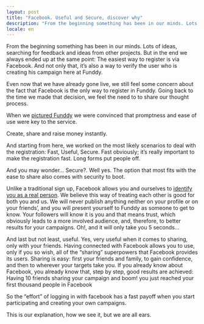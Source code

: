 ```yaml
---
layout: post
title: "Facebook. Useful and Secure, discover why"
description: "From the beginning something has been in our minds. Lots of ideas, searching for feedback and ideas from other projects. But in the end we always ended up at the same point: The easiest way to register is via Facebook. And not only that, it’s also a way to verify the user who is creating his campaign here at Funddy."
locale: en
---
```


From the beginning something has been in our minds. Lots of ideas, searching for feedback and ideas from other projects. But in the end we always ended up at the same point: The easiest way to register is via Facebook. And not only that, it’s also a way to verify the user who is creating his campaign here at Funddy.

Even now that we have already gone live, we still feel some concern about the fact that Facebook is the only way to register in Funddy. Going back to the time we made that decision, we feel the need to to share our thought process.

When we [pictured Funddy](http://blog.funddy.com/3600) we were convinced that promptness and ease of use were key to the service.

Create, share and raise money instantly.

And starting from here, we worked on the most likely scenarios to deal with the registration: Fast, Useful, Secure. Fast obviously; it’s really important to make the registration fast. Long forms put people off.

And you may wonder… Secure?. Well yes. The option that most fits with the ease to share also comes with security to boot.

Unlike a traditional sign up, Facebook allows you and ourselves to [identify you as a real person](https://www.facebook.com/help/398085743567023). We believe this way of treating each other is good for both you and us. We will never publish anything neither on your profile or on your friends’, and you will present yourself to Funddy as someone to get to know. Your followers will know it is you and that means trust, which obviously leads to a more involved audience, and, therefore, to better results for your campaigns. Oh!, and it will only take you 5 seconds…

And last but not least, useful. Yes, very useful when it comes to sharing, only with your friends. Having connected with Facebook allows you to use, only if you so wish, all of the “sharing” superpowers that Facebook provides its users. Sharing is easy: first your friends and family, to gain confidence, and then to wherever your targets take you. If you already know about Facebook, you already know that, step by step, good results are achieved: Having 10 friends sharing your campaign and boom! you just reached your first thousand people in Facebook 

So the “effort” of logging in with facebook has a fast payoff when you start participating and creating your own campaigns.

This is our explanation, how we see it, but we are all ears.